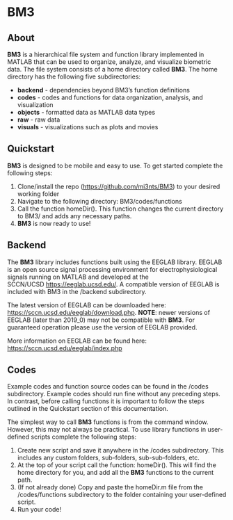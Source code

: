 # BM3

## About

__BM3__ is a hierarchical file system and function library implemented in MATLAB that can be used to organize, analyze, and visualize biometric data. The file system consists of a home directory called __BM3__. The home directory has the following five subdirectories:

* __backend__  - dependencies beyond BM3’s function definitions 
* __codes__ - codes and functions for data organization, analysis, and visualization 
* __objects__  - formatted data as MATLAB data types
* __raw__ - raw data
* __visuals__ - visualizations such as plots and movies

## Quickstart

__BM3__ is designed to be mobile and easy to use. To get started complete the following steps:

1. Clone/install the repo (https://github.com/mi3nts/BM3) to your desired working folder
2. Navigate to the following directory: BM3/codes/functions
3. Call the function homeDir(). This function changes the current directory to BM3/ and adds any necessary paths. 
4. __BM3__ is now ready to use!

## Backend

The __BM3__ library includes functions built using the EEGLAB library. EEGLAB is an open source signal processing environment for electrophysiological signals running on MATLAB and developed at the SCCN/UCSD https://eeglab.ucsd.edu/. A compatible version of EEGLAB is included with BM3 in the /backend subdirectory.

The latest version of EEGLAB can be downloaded here: https://sccn.ucsd.edu/eeglab/download.php. __NOTE__: newer versions of EEGLAB (later than 2019_0) may not be compatible with __BM3__. For guaranteed operation please use the version of EEGLAB provided.

More information on EEGLAB can be found here: https://sccn.ucsd.edu/eeglab/index.php

## Codes

Example codes and function source codes can be found in the /codes subdirectory. Example codes should run fine without any preceding steps. In contrast, before calling functions it is important to follow the steps outlined in the Quickstart section of this documentation.

The simplest way to call __BM3__ functions is from the command window. However, this may not always be practical. To use library functions in user-defined scripts complete the following steps:

1. Create new script and save it anywhere in the /codes subdirectory. This includes any custom folders, sub-folders, sub-sub-folders, etc. 
2. At the top of your script call the function: homeDir(). This will find the home directory for you, and add all the __BM3__ functions to the current path.
3. (If not already done) Copy and paste the homeDir.m file from the /codes/functions subdirectory to the folder containing your user-defined script.
4. Run your code!
